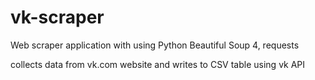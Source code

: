 # vk-scraper
Web scraper application with using Python Beautiful Soup 4, requests

collects data from vk.com website and writes to CSV table
using vk API
